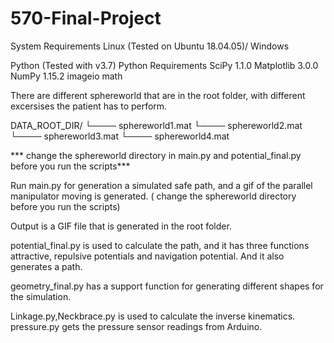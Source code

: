 # 570-Final-Project
System Requirements
Linux (Tested on Ubuntu 18.04.05)/ Windows

Python (Tested with v3.7)
Python Requirements
SciPy 1.1.0
Matplotlib 3.0.0
NumPy 1.15.2
imageio
math


There are different sphereworld that are in the root folder, with different excersises the patient has to perform.

DATA_ROOT_DIR/
└──── sphereworld1.mat
└──── sphereworld2.mat
└──── sphereworld3.mat
└──── sphereworld4.mat


*** change the sphereworld directory in main.py and potential_final.py before you run the scripts***

Run main.py for generation a simulated safe path, and a gif of the parallel manipulator moving is generated. ( change the sphereworld directory before you run the scripts)

Output is a GIF file that is generated in the root folder.

potential_final.py is used to calculate the path, and it has three functions attractive, repulsive potentials and navigation potential.
And it also generates a path.

geometry_final.py has a support function for generating different shapes for the simulation.


Linkage.py,Neckbrace.py is used to calculate the inverse kinematics.
pressure.py gets the pressure sensor readings from Arduino.
